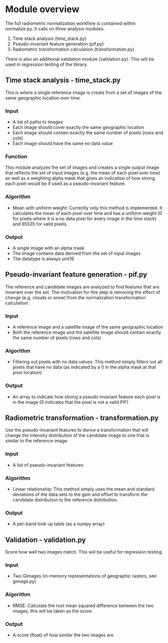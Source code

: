 # Module overview

The full radiometric normalization workflow is contained within normalize.py. It calls on three analysis modules. 

1. Time stack analysis (time_stack.py)
2. Pseudo-invariant feature generation (pif.py)
3. Radiometric transformation calculation (transformation.py)

There is also an additional validation module (validation.py). This will be used in regression testing of the library.

## Time stack analysis - time_stack.py

This is where a single reference image is create from a set of images of the same geographic location over time. 

### Input
* A list of paths to images
* Each image should cover exactly the same geographic location
* Each image should contain exactly the same number of pixels (rows and cols)
* Each image should have the same no data value

### Function

This module analyzes the set of images and creates a single output image that reflects the set of input images (e.g. the mean of each pixel over time) as well as a weighting alpha mask that gives an indication of how strong each pixel would be if used as a pseudo-invariant feature.

### Algorithm
* Mean with uniform weight: Currently only this method is implemented. It calculates the mean of each pixel over time and has a uniform weight (0 for pixels where it is a no data pixel for every image in the time stack) and 65535 for valid pixels. 

### Output
* A single image with an alpha mask
* The image contains data derived from the set of input images
* The datatype is always uint16

## Pseudo-invariant feature generation - pif.py

The reference and candidate images are analyzed to find features that are invariant over the set. The motivation for this step is removing the effect of change (e.g. clouds or snow) from the normalization transformation calculation.

### Input
* A reference image and a satellite image of the same geographic location
* Both the reference image and the satellite image should contain exactly the same number of pixels (rows and cols)

### Algorithm
* Filtering out pixels with no data values: This method simply filters out all pixels that have no data (as indicated by a 0 in the alpha mask at that pixel location)

### Output
* An array to indicate how strong a pseudo invariant feature each pixel is in the image (0 indicates that the pixel is not a valid PIF)

## Radiometric transformation - transformation.py

Use the pseudo-invariant features to derive a transformation that will change the intensity distribution of the candidate image to one that is similar to the reference image.

### Input
* A list of pseudo-invariant features

### Algorithm
* Linear relationship: This method simply uses the mean and standard deviations of the data sets to the gain and offset to transform the candidate distribution to the reference distribution.

### Output
* A per-band look up table (as a numpy array)

## Validation - validation.py

Score how well two images match. This will be useful for regression testing. 

### Input
* Two GImages (in-memory representations of geographic rasters, see gimage.py)

### Algorithm
* RMSE: Calculate the root mean squared difference between the two images, this will be taken as the score.

### Output
* A score (float) of how similar the two images are
